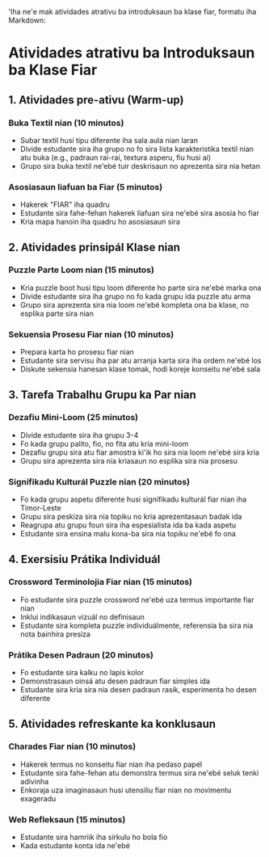 'Iha ne'e mak atividades atrativu ba introduksaun ba klase fiar, formatu iha Markdown:

# Atividades atrativu ba Introduksaun ba Klase Fiar

## 1. Atividades pre-ativu (Warm-up)

### Buka Textil nian (10 minutos)
- Subar textil husi tipu diferente iha sala aula nian laran
- Divide estudante sira iha grupo no fo sira lista karakteristika textil nian atu buka (e.g., padraun rai-rai, textura asperu, fiu husi ai)
- Grupo sira buka textil ne'ebé tuir deskrisaun no aprezenta sira nia hetan

### Asosiasaun liafuan ba Fiar (5 minutos)
- Hakerek "FIAR" iha quadru
- Estudante sira fahe-fehan hakerek liafuan sira ne'ebé sira asosia ho fiar
- Kria mapa hanoin iha quadru ho asosiasaun sira

## 2. Atividades prinsipál Klase nian

### Puzzle Parte Loom nian (15 minutos)
- Kria puzzle boot husi tipu loom diferente ho parte sira ne'ebé marka ona
- Divide estudante sira iha grupo no fo kada grupu ida puzzle atu arma
- Grupo sira aprezenta sira nia loom ne'ebé kompleta ona ba klase, no esplika parte sira nian

### Sekuensia Prosesu Fiar nian (10 minutos)
- Prepara karta ho prosesu fiar nian
- Estudante sira servisu iha par atu arranja karta sira iha ordem ne'ebé los
- Diskute sekensia hanesan klase tomak, hodi koreje konseitu ne'ebé sala

## 3. Tarefa Trabalhu Grupu ka Par nian

### Dezafiu Mini-Loom (25 minutos)
- Divide estudante sira iha grupu 3-4
- Fo kada grupu palito, fio, no fita atu kria mini-loom
- Dezafiu grupu sira atu fiar amostra ki'ik ho sira nia loom ne'ebé sira kria
- Grupu sira aprezenta sira nia kriasaun no esplika sira nia prosesu

### Signifikadu Kulturál Puzzle nian (20 minutos)
- Fo kada grupu aspetu diferente husi signifikadu kulturál fiar nian iha Timor-Leste
- Grupu sira peskiza sira nia topiku no kria aprezentasaun badak ida
- Reagrupa atu grupu foun sira iha espesialista ida ba kada aspetu
- Estudante sira ensina malu kona-ba sira nia topiku ne'ebé fo ona

## 4. Exersisiu Prátika Individuál

### Crossword Terminolojia Fiar nian (15 minutos)
- Fo estudante sira puzzle crossword ne'ebé uza termus importante fiar nian
- Inklui indikasaun vizuál no definisaun
- Estudante sira kompleta puzzle individuálmente, referensia ba sira nia nota bainhira presiza

### Prátika Desen Padraun (20 minutos)
- Fo estudante sira kalku no lapis kolor
- Demonstrasaun oinsá atu desen padraun fiar simples ida
- Estudante sira kria sira nia desen padraun rasik, esperimenta ho desen diferente 

## 5. Atividades refreskante ka konklusaun

### Charades Fiar nian (10 minutos)
- Hakerek termus no konseitu fiar nian iha pedaso papél
- Estudante sira fahe-fehan atu demonstra termus sira ne'ebé seluk tenki adivinha
- Enkoraja uza imaginasaun husi utensiliu fiar nian no movimentu exageradu

### Web Refleksaun (15 minutos)
- Estudante sira hamriik iha sírkulu ho bola fio
- Kada estudante konta ida ne'ebé